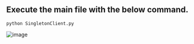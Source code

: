 ## Execute the main file with the below command.
 ```python3
python SingletonClient.py
 ```  
![image](https://github.com/rebuild-123/Python-Head-First-Design-Patterns/blob/main/pictures_for_README/singleton_classic.png)